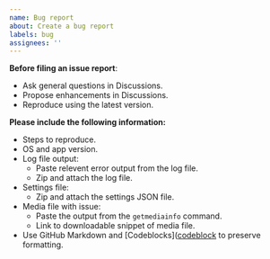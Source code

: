 ```yaml
---
name: Bug report
about: Create a bug report
labels: bug
assignees: ''
---
```


**Before filing an issue report**:
  - Ask general questions in Discussions.
  - Propose enhancements in Discussions.
  - Reproduce using the latest version.

**Please include the following information:**
- Steps to reproduce.
- OS and app version.
- Log file output:
  - Paste relevent error output from the log file.
  - Zip and attach the log file.
- Settings file:
  - Zip and attach the settings JSON file.
- Media file with issue:
  - Paste the output from the `getmediainfo` command.
  - Link to downloadable snippet of media file.
- Use GitHub Markdown and [Codeblocks]([codeblock](https://docs.github.com/en/get-started/writing-on-github/working-with-advanced-formatting/creating-and-highlighting-code-blocks) to preserve formatting.
